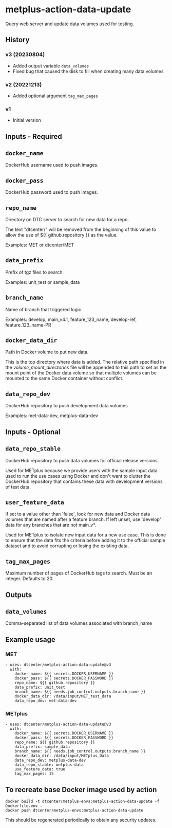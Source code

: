 # metplus-action-data-update

Query web server and update data volumes used for testing.

## History

### v3 (20230804)

* Added output variable `data_volumes`
* Fixed bug that caused the disk to fill when creating many data volumes

### v2 (20221213)

* Added optional argument `tag_max_pages`

### v1

* Initial version

## Inputs - Required

## `docker_name`

DockerHub username used to push images.

## `docker_pass`

DockerHub password used to push images.

## `repo_name`

Directory on DTC server to search for new data for a repo.

The text "dtcenter/" will be removed from the beginning of this value
to allow the use of ${{ github.repository }} as the value.

Examples: MET or dtcenter/MET

## `data_prefix`

Prefix of tgz files to search.

Examples: unit_test or sample_data

## `branch_name`

Name of branch that triggered logic.

Examples: develop, main_v4.1, feature_123_name, develop-ref,
feature_123_name-PR

## `docker_data_dir`

Path in Docker volume to put new data.

This is the top directory where data is added. The relative path specified
in the *volume_mount_directories* file will be appended to this path to set
as the mount point of the Docker data volume so that multiple volumes can
be mounted to the same Docker container without conflict.

## `data_repo_dev`

DockerHub repository to push development data volumes

Examples: met-data-dev, metplus-data-dev

## Inputs - Optional

## `data_repo_stable`

DockerHub repository to push data volumes for official release versions.

Used for METplus because we provide users with the sample input
data used to run the use cases using Docker and don't want to clutter the
DockerHub repository that contains these data with development versions of
test data.

## `user_feature_data`

If set to a value other than 'false', look for new data and Docker data volumes
that are named after a feature branch. If left unset, use 'develop' data for
any branches that are not main_v*.

Used for METplus to isolate new input data for a new use case.
This is done to ensure that the data fits the criteria before adding it to
the official sample dataset and to avoid corrupting or losing the existing
data.

## `tag_max_pages`

Maximum number of pages of DockerHub tags to search.
Must be an integer.
Defaults to 20.

## Outputs

## `data_volumes`

Comma-separated list of data volumes associated with branch_name

## Example usage

### MET
```
- uses: dtcenter/metplus-action-data-update@v3
  with:
    docker_name: ${{ secrets.DOCKER_USERNAME }}
    docker_pass: ${{ secrets.DOCKER_PASSWORD }}
    repo_name: ${{ github.repository }}
    data_prefix: unit_test
    branch_name: ${{ needs.job_control.outputs.branch_name }}
    docker_data_dir: /data/input/MET_test_data
    data_repo_dev: met-data-dev
```

### METplus
```
- uses: dtcenter/metplus-action-data-update@v3
  with:
    docker_name: ${{ secrets.DOCKER_USERNAME }}
    docker_pass: ${{ secrets.DOCKER_PASSWORD }}
    repo_name: ${{ github.repository }}
    data_prefix: sample_data
    branch_name: ${{ needs.job_control.outputs.branch_name }}
    docker_data_dir: /data/input/METplus_Data
    data_repo_dev: metplus-data-dev
    data_repo_stable: metplus-data
    use_feature_data: true
    tag_max_pages: 15
```

## To recreate base Docker image used by action

```
docker build -t dtcenter/metplus-envs:metplus-action-data-update -f Dockerfile.env .
docker push dtcenter/metplus-envs:metplus-action-data-update
```

This should be regenerated periodically to obtain any security updates.
